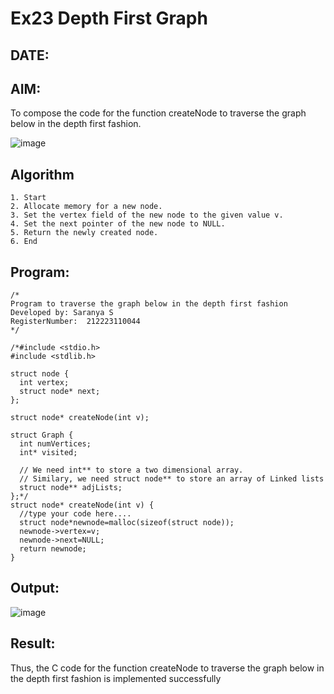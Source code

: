 # Ex23 Depth First Graph
## DATE:
## AIM:
To compose the code for the function createNode to traverse the graph below in the depth first fashion.

![image](https://github.com/user-attachments/assets/63552824-d0a3-49c6-a473-6db27d1f03e4)

## Algorithm
```
1. Start
2. Allocate memory for a new node.
3. Set the vertex field of the new node to the given value v.
4. Set the next pointer of the new node to NULL.
5. Return the newly created node.
6. End
```
## Program:
```
/*
Program to traverse the graph below in the depth first fashion
Developed by: Saranya S
RegisterNumber:  212223110044
*/
```
```
/*#include <stdio.h>
#include <stdlib.h>

struct node {
  int vertex;
  struct node* next;
};

struct node* createNode(int v);

struct Graph {
  int numVertices;
  int* visited;

  // We need int** to store a two dimensional array.
  // Similary, we need struct node** to store an array of Linked lists
  struct node** adjLists;
};*/
struct node* createNode(int v) {
  //type your code here....
  struct node*newnode=malloc(sizeof(struct node));
  newnode->vertex=v;
  newnode->next=NULL;
  return newnode;
}
```
## Output:
![image](https://github.com/user-attachments/assets/6c2d9521-5eab-4e6f-a0ba-0bcb1ea4ea0b)

## Result:
Thus, the C code for the function createNode to traverse the graph below in the depth first fashion is implemented successfully
